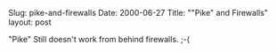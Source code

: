 Slug: pike-and-firewalls
Date: 2000-06-27
Title: "&quot;Pike&quot; and Firewalls"
layout: post

&quot;Pike&quot; Still doesn&#39;t work from behind firewalls. ;-(
